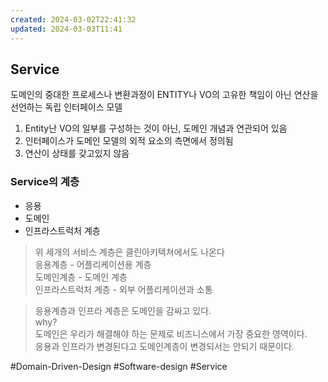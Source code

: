 ```yaml
---
created: 2024-03-02T22:41:32
updated: 2024-03-03T11:41
---
```

## Service

도메인의 중대한 프로세스나 변환과정이 ENTITY나 VO의 고유한 책임이 아닌 연산을 선언하는 독립 인터페이스 모델

1. Entity난 VO의 일부를 구성하는 것이 아닌, 도메인 개념과 연관되어 있음
2. 인터페이스가 도메인 모델의 외적 요소의 측면에서 정의됨
3. 연산이 상태를 갖고있지 않음

### Service의 계층

- 응용
- 도메인
- 인프라스트럭처 계층

> 위 세개의 서비스 계층은 클린아키텍쳐에서도 나온다  
> 응용계층 - 어플리케이션용 계층  
> 도메인계층 - 도메인 계층  
> 인프라스트럭처 계층 - 외부 어플리케이션과 소통

> 응용계층과 인프라 계층은 도메인을 감싸고 있다.  
> why?  
> 도메인은 우리가 해결해야 하는 문제로 비즈니스에서 가장 중요한 영역이다.  
> 응용과 인프라가 변경된다고 도메인계층이 변경되서는 안되기 때문이다.

#Domain-Driven-Design
#Software-design 
#Service